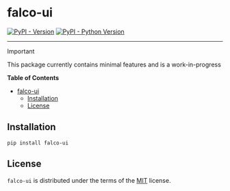 # falco-ui

[![PyPI - Version](https://img.shields.io/pypi/v/falco-ui.svg)](https://pypi.org/project/falco-ui)
[![PyPI - Python Version](https://img.shields.io/pypi/pyversions/falco-ui.svg)](https://pypi.org/project/falco-ui)

-----

> [!IMPORTANT]
> This package currently contains minimal features and is a work-in-progress


**Table of Contents**

- [falco-ui](#falco-ui)
  - [Installation](#installation)
  - [License](#license)

## Installation

```console
pip install falco-ui
```

## License

`falco-ui` is distributed under the terms of the [MIT](https://spdx.org/licenses/MIT.html) license.
